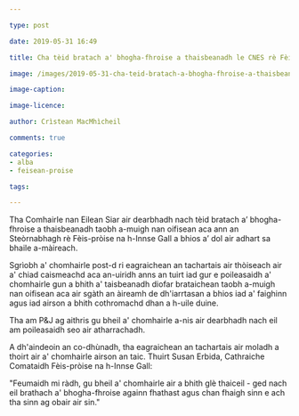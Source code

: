 ```yaml
---

type: post

date: 2019-05-31 16:49

title: Cha tèid bratach a' bhogha-fhroise a thaisbeanadh le CNES rè Fèis-pròise na h-Innse Gall

image: /images/2019-05-31-cha-teid-bratach-a-bhogha-fhroise-a-thaisbeanadh-le-cnes-re-feis-proise-na-h-innse-gall.jpg

image-caption:

image-licence:

author: Crìstean MacMhìcheil

comments: true

categories:
- alba
- feisean-proise

tags:

---
```


Tha Comhairle nan Eilean Siar air dearbhadh nach tèid bratach a’ bhogha-fhroise a thaisbeanadh taobh a-muigh nan oifisean aca ann an Steòrnabhagh rè Fèis-pròise na h-Innse Gall a bhios a’ dol air adhart sa bhaile a-màireach.

<!--more-->

Sgrìobh a' chomhairle post-d ri eagraichean an tachartais air thòiseach air a' chiad caismeachd aca an-uiridh anns an tuirt iad gur e poileasaidh a' chomhairle gun a bhith a' taisbeanadh diofar brataichean taobh a-muigh nan oifisean aca air sgàth an àireamh de dh'iarrtasan a bhios iad a' faighinn agus iad airson a bhith cothromachd dhan a h-uile duine.

Tha am P&J ag aithris gu bheil a' chomhairle a-nis air dearbhadh nach eil am poileasaidh seo air atharrachadh.

A dh'aindeoin an co-dhùnadh, tha eagraichean an tachartais air moladh a thoirt air a' chomhairle airson an taic. Thuirt Susan Erbida, Cathraiche Comataidh Fèis-pròise na h-Innse Gall:

"Feumaidh mi ràdh, gu bheil a' chomhairle air a bhith glè thaiceil - ged nach eil brathach a' bhogha-fhroise againn fhathast agus chan fhaigh sinn e ach tha sinn ag obair air sin."
